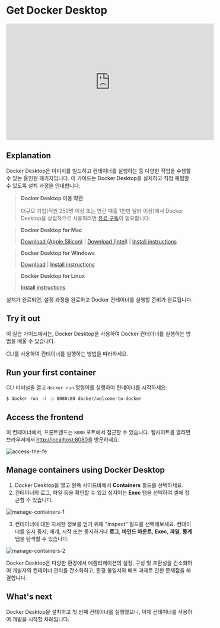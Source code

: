 # Get Docker Desktop

<div class="youtube-video">
   <iframe 
    src="https://www.youtube.com/embed/C2bPVhiNU-0" 
    frameborder="0" 
    allow="accelerometer; clipboard-write; encrypted-media; gyroscope; picture-in-picture" 
    allowfullscreen
    width="560" 
    height="315"
    loading="lazy"
    title="Get Docker Desktop"
    referrerpolicy="strict-origin-when-cross-origin"
   >
  </iframe>
</div>

## Explanation

Docker Desktop은 이미지를 빌드하고 컨테이너를 실행하는 등 다양한 작업을 수행할 수 있는 올인원 패키지입니다. 이 가이드는 Docker Desktop을 설치하고 직접 체험할 수 있도록 설치 과정을 안내합니다.

> **Docker Desktop 이용 약관**
>
> 대규모 기업(직원 250명 이상 또는 연간 매출 1천만 달러 이상)에서 Docker Desktop을 상업적으로 사용하려면 [유료 구독](https://www.docker.com/pricing/?_gl=1*1nyypal*_ga*MTYxMTUxMzkzOS4xNjgzNTM0MTcw*_ga_XJWPQMJYHQ*MTcxNjk4MzU4Mi4xMjE2LjEuMTcxNjk4MzkzNS4xNy4wLjA.)이 필요합니다.

> **Docker Desktop for Mac**
> 
> [Download (Apple Silicon)](https://desktop.docker.com/mac/main/arm64/Docker.dmg?utm_source=docker&utm_medium=webreferral&utm_campaign=docs-driven-download-mac-arm64&_gl=1*tr8mvi*_gcl_au*MTI0MTM2MzUxMS4xNzQ2NTgwOTIy*_ga*MjEyODM1MDY2OC4xNzIwMzEyNzQ5*_ga_XJWPQMJYHQ*czE3NDY5NDMxODckbzExMiRnMSR0MTc0Njk0MzE5NSRqNTIkbDAkaDA.) | [Download (Intel)](https://desktop.docker.com/mac/main/amd64/Docker.dmg?utm_source=docker&utm_medium=webreferral&utm_campaign=docs-driven-download-mac-amd64&_gl=1*mxjbc5*_gcl_au*MTI0MTM2MzUxMS4xNzQ2NTgwOTIy*_ga*MjEyODM1MDY2OC4xNzIwMzEyNzQ5*_ga_XJWPQMJYHQ*czE3NDY5NDMxODckbzExMiRnMSR0MTc0Njk0MzQ1NyRqNTgkbDAkaDA.) | [Install instructions](https://docs.docker.com/desktop/setup/install/mac-install)

> **Docker Desktop for Windows**
>
> [Download](https://desktop.docker.com/win/main/amd64/Docker%20Desktop%20Installer.exe?utm_source=docker&utm_medium=webreferral&utm_campaign=docs-driven-download-windows&_gl=1*mxjbc5*_gcl_au*MTI0MTM2MzUxMS4xNzQ2NTgwOTIy*_ga*MjEyODM1MDY2OC4xNzIwMzEyNzQ5*_ga_XJWPQMJYHQ*czE3NDY5NDMxODckbzExMiRnMSR0MTc0Njk0MzQ1NyRqNTgkbDAkaDA.) | [Install instructions](https://docs.docker.com/desktop/setup/install/windows-install)

> **Docker Desktop for Linux**
>
> [Install instructions](https://docs.docker.com/desktop/setup/install/linux/)

설치가 완료되면, 설정 과정을 완료하고 Docker 컨테이너를 실행할 준비가 완료됩니다.

## Try it out

이 실습 가이드에서는, Docker Desktop을 사용하여 Docker 컨테이너를 실행하는 방법을 배울 수 있습니다.

CLI를 사용하여 컨테이너를 실행하는 방법을 따라하세요.

## Run your first container

CLI 터미널을 열고 `docker run` 명령어를 실행하여 컨테이너를 시작하세요:

```bash
$ docker run -d -p 8080:80 docker/welcome-to-docker
```

## Access the frontend

이 컨테이너에서, 프론트엔드는 `8080` 포트에서 접근할 수 있습니다. 웹사이트를 열려면 브라우저에서 [http://localhost:8080](http://localhost:8080/)을 방문하세요.

![access-the-fe](https://docs.docker.com/get-started/docker-concepts/the-basics/images/access-the-frontend.webp)

## Manage containers using Docker Desktop

1. Docker Desktop을 열고 왼쪽 사이드바에서 **Containers** 필드를 선택하세요.
2. 컨테이너의 로그, 파일 등을 확인할 수 있고 심지어는 **Exec** 탭을 선택하여 셸에 접근할 수 있습니다.

![manage-containers-1](https://docs.docker.com/get-started/introduction/images/exec-into-docker-container.webp)

3. 컨테이너에 대한 자세한 정보를 얻기 위해 "Inspect" 필드를 선택해보세요. 컨테이너를 일시 중지, 재개, 시작 또는 중지하거나 **로그**, **바인드 마운트**, **Exec**, **파일**, **통계** 탭을 탐색할 수 있습니다.

![manage-containers-2](https://docs.docker.com/get-started/introduction/images/inspecting-container.webp)

Docker Desktop은 다양한 환경에서 애플리케이션의 설정, 구성 및 호환성을 간소화하여 개발자의 컨테이너 관리를 간소화하고, 환경 불일치와 배포 과제로 인한 문제점을 해결합니다.

## What's next

Docker Desktop을 설치하고 첫 번째 컨테이너를 실행했으니, 이제 컨테이너를 사용하여 개발을 시작할 차례입니다.

<button-component href="/#/get-started/introduction/develop-with-containers" title="Develop with containers" />